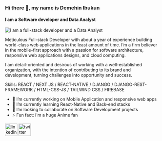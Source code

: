 ### Hi there 👋, my name is Demehin Ibukun
#### I am a Software developer and Data Analyst
![I am a full-stack developer and a Data Analyst](https://pbs.twimg.com/profile_banners/76529602/1599815659/1080x360)

Meticulous Full-stack Developer with about a year of experience building world-class web applications in the least amount of time. I’m a firm believer in the mobile-first approach with a passion for software architecture, responsive web applications designs, and cloud computing. 

I am detail-oriented and desirous of working with a well-established organization, with the intention of contributing to its brand and development, turning challenges into opportunity and success.

Skills: REACT / NEXT JS / REACT-NATIVE / DJANGO / DJANGO-REST-FRAMEWORK / HTML-CSS-JS / TAILWIND CSS / FIREBASE

- 🔭 I’m currently working on Mobile Application and responsive web apps 
- 🌱 I’m currently learning React-Native and Back-end stacks 
- 👯 I’m looking to collaborate on Software Development projects 
- ⚡ Fun fact: i'm a huge Anime fan 


[<img src='https://cdn.jsdelivr.net/npm/simple-icons@3.0.1/icons/linkedin.svg' alt='linkedin' height='40'>](https://www.linkedin.com/in/demehin-ibukun/)  [<img src='https://cdn.jsdelivr.net/npm/simple-icons@3.0.1/icons/twitter.svg' alt='twitter' height='40'>](https://twitter.com/hokage_demehin)  



<!--
**hokagedemehin/hokagedemehin** is a ✨ _special_ ✨ repository because its `README.md` (this file) appears on your GitHub profile.

Here are some ideas to get you started:

- 🔭 I’m currently working on ...
- 🌱 I’m currently learning ...
- 👯 I’m looking to collaborate on ...
- 🤔 I’m looking for help with ...
- 💬 Ask me about ...
- 📫 How to reach me: ...
- 😄 Pronouns: ...
- ⚡ Fun fact: ...
-->
